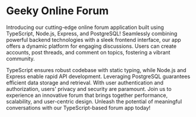 # Geeky Online Forum

Introducing our cutting-edge online forum application built using TypeScript, Node.js, Express, and PostgreSQL! Seamlessly combining powerful backend technologies with a sleek frontend interface, our app offers a dynamic platform for engaging discussions. Users can create accounts, post threads, and comment on topics, fostering a vibrant community. 

TypeScript ensures robust codebase with static typing, while Node.js and Express enable rapid API development. Leveraging PostgreSQL guarantees efficient data storage and retrieval. With user authentication and authorization, users' privacy and security are paramount. Join us to experience an innovative forum that brings together performance, scalability, and user-centric design. Unleash the potential of meaningful conversations with our TypeScript-based forum app today!
